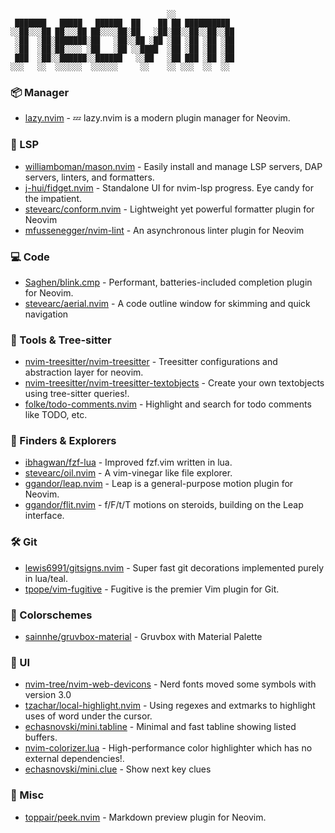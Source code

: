                                        ░░
     ███████   █████   ██████  ██    ██ ██ ██████████
    ░░██░░░██ ██░░░██ ██░░░░██░██   ░██░██░░██░░██░░██
     ░██  ░██░███████░██   ░██░░██ ░██ ░██ ░██ ░██ ░██
     ░██  ░██░██░░░░ ░██   ░██ ░░████  ░██ ░██ ░██ ░██
     ███  ░██░░██████░░██████   ░░██   ░██ ███ ░██ ░██
    ░░░   ░░  ░░░░░░  ░░░░░░     ░░    ░░ ░░░  ░░  ░░

### 📦 Manager

- [lazy.nvim](https://github.com/folke/lazy.nvim) - 💤 lazy.nvim is a modern
  plugin manager for Neovim.

### 💫 LSP

- [williamboman/mason.nvim](https://github.com/williamboman/mason.nvim) - Easily
  install and manage LSP servers, DAP servers, linters, and formatters.
- [j-hui/fidget.nvim](https://github.com/j-hui/fidget.nvim) - Standalone UI for
  nvim-lsp progress. Eye candy for the impatient.
- [stevearc/conform.nvim](https://github.com/stevearc/conform.nvim) -
  Lightweight yet powerful formatter plugin for Neovim
- [mfussenegger/nvim-lint](https://github.com/mfussenegger/nvim-lint) - An
  asynchronous linter plugin for Neovim

### 💻 Code

- [Saghen/blink.cmp](https://github.com/Saghen/blink.cmp) - Performant,
  batteries-included completion plugin for Neovim.
- [stevearc/aerial.nvim](https://github.com/stevearc/aerial.nvim) -
  A code outline window for skimming and quick navigation

### 🧰 Tools & Tree-sitter

- [nvim-treesitter/nvim-treesitter](https://github.com/nvim-treesitter/nvim-treesitter) -
  Treesitter configurations and abstraction layer for neovim.
- [nvim-treesitter/nvim-treesitter-textobjects](https://github.com/nvim-treesitter/nvim-treesitter-textobjects) -
  Create your own textobjects using tree-sitter queries!.
- [folke/todo-comments.nvim](https://github.com/folke/todo-comments.nvim) -
  Highlight and search for todo comments like TODO, etc.

### 🔎 Finders & Explorers

- [ibhagwan/fzf-lua](https://github.com/ibhagwan/fzf-lua) - Improved fzf.vim written in
  lua.
- [stevearc/oil.nvim](https://github.com/stevearc/oil.nvim) -
  A vim-vinegar like file explorer.
- [ggandor/leap.nvim](https://github.com/ggandor/leap.nvim) - Leap is a
  general-purpose motion plugin for Neovim.
- [ggandor/flit.nvim](https://github.com/ggandor/flit.nvim) - f/F/t/T motions on
  steroids, building on the Leap interface.

### 🛠️ Git

- [lewis6991/gitsigns.nvim](https://github.com/lewis6991/gitsigns.nvim) - Super
  fast git decorations implemented purely in lua/teal.
- [tpope/vim-fugitive](https://github.com/tpope/vim-fugitive) - Fugitive is the
  premier Vim plugin for Git.

### 🌈 Colorschemes

- [sainnhe/gruvbox-material](https://github.com/sainnhe/gruvbox-material) -
  Gruvbox with Material Palette

### 🎨 UI

- [nvim-tree/nvim-web-devicons](https://github.com/nvim-tree/nvim-web-devicons) -
  Nerd fonts moved some symbols with version 3.0
- [tzachar/local-highlight.nvim](https://github.com/tzachar/local-highlight.nvim) -
  Using regexes and extmarks to highlight uses of word under the cursor.
- [echasnovski/mini.tabline](https://github.com/echasnovski/mini.nvim/blob/main/readmes/mini-tabline.md) -
  Minimal and fast tabline showing listed buffers.
- [nvim-colorizer.lua](https://github.com/NvChad/nvim-colorizer.lua) -
  High-performance color highlighter which has no external dependencies!.
- [echasnovski/mini.clue](https://github.com/echasnovski/mini.clue) - Show next
  key clues

### 🚧 Misc

- [toppair/peek.nvim](https://github.com/toppair/peek.nvim) - Markdown preview
  plugin for Neovim.
